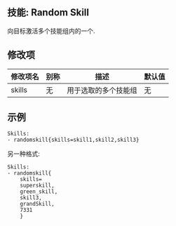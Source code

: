 技能: Random Skill
--------------------------

向目标激活多个技能组内的一个.

修改项
----------

| 修改项名 | 别称    | 描述                                                                                                    | 默认值 |
|-----------|------------|----------------------------------------------------------------------------------------------------------------|---------------|
| skills | 无 | 用于选取的多个技能组 | 无 |

示例
--------

    Skills:
    - randomskill{skills=skill1,skill2,skill3}

另一种格式:

    Skills:
    - randomskill{
        skills=
        superskill,
        green_skill,
        skill3,
        grandSkill,
        7331
        }